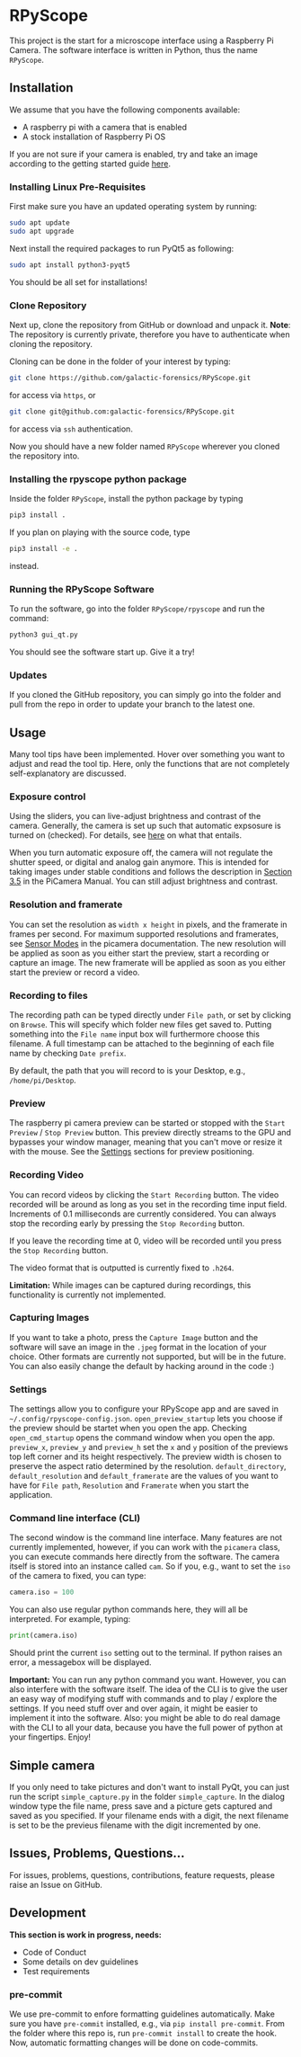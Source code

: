 # RPyScope

This project is the start for a microscope interface
using a Raspberry Pi Camera.
The software interface is written in Python,
thus the name `RPyScope`.

## Installation

We assume that you have the following components available:
 - A raspberry pi with a camera that is enabled
 - A stock installation of Raspberry Pi OS

If you are not sure if your camera is enabled,
try and take an image according to the getting started guide
[here](https://static.raspberrypi.org/files/product-guides/Raspberry_Pi_High_Quality_Camera_Getting_Started.pdf).

### Installing Linux Pre-Requisites

First make sure you have an updated operating system
by running:

```bash
sudo apt update
sudo apt upgrade
```

Next install the required packages
to run PyQt5 as following:

```bash
sudo apt install python3-pyqt5
```

You should be all set for installations!

### Clone Repository

Next up,
clone the repository from GitHub
or download and
unpack it.
**Note**: The repository is
currently private,
therefore you have to authenticate
when cloning the repository.

Cloning can be done in the folder of your interest
by typing:
```bash
git clone https://github.com/galactic-forensics/RPyScope.git
```
for access via `https`, or
```bash
git clone git@github.com:galactic-forensics/RPyScope.git
```
for access via `ssh` authentication.

Now you should have a new folder named `RPyScope`
wherever you cloned the repository into.

### Installing the rpyscope python package

Inside the folder `RPyScope`, install the python package by typing
```bash
pip3 install .
```
If you plan on playing with the source code, type
```bash
pip3 install -e .
```
instead.

### Running the RPyScope Software

To run the software,
go into the folder `RPyScope/rpyscope`
and run the command:
```bash
python3 gui_qt.py
```
You should see the software start up. Give it a try!

### Updates

If you cloned the GitHub repository,
you can simply go into the folder and pull from the repo
in order to update your branch to the latest one.


## Usage

Many tool tips have been implemented.
Hover over something you want to adjust and read the tool tip.
Here, only the functions that are not completely self-explanatory
are discussed.

### Exposure control

Using the sliders,
you can live-adjust brightness and contrast of the camera.
Generally,
the camera is set up such that
automatic expsosure is turned on (checked).
For details, see
[here](https://picamera.readthedocs.io/en/release-1.13/fov.html)
on what that entails.

When you turn automatic exposure off,
the camera will not regulate the shutter speed,
or digital and analog gain anymore.
This is intended for taking images under stable conditions
and follows the description in
[Section 3.5](https://picamera.readthedocs.io/en/release-1.13/recipes1.html#capturing-consistent-images)
in the PiCamera Manual.
You can still adjust brightness and contrast.

### Resolution and framerate

You can set the resolution as `width x height` in pixels, and the framerate in frames per second. For maximum supported resolutions and framerates, see [Sensor Modes](https://picamera.readthedocs.io/en/release-1.13/fov.html#sensor-modes) in the picamera documentation. The new resolution will be applied as soon as you either start the preview, start a recording or capture an image. The new framerate will be applied as soon as you either start the preview or record a video.

### Recording to files

The recording path can be typed directly under
`File path`, or set by clicking on `Browse`.
This will specify which folder new files get saved to.
Putting something into the `File name` input box
will furthermore choose this filename.
A full timestamp can be attached to the beginning of
each file name by checking `Date prefix`.

By default,
the path that you will record to is your Desktop,
e.g., `/home/pi/Desktop`.

### Preview

The raspberry pi camera preview can be started or stopped
with the `Start Preview` / `Stop Preview` button.
This preview directly streams to the GPU and bypasses your window manager,
meaning that you can't move or resize it with the mouse.
See the [Settings](#settings) sections for preview positioning.

### Recording Video

You can record videos by clicking the `Start Recording` button.
The video recorded will be around as long as you set in the
recording time input field.
Increments of 0.1 milliseconds are currently considered.
You can always stop the recording early by pressing
the `Stop Recording` button.

If you leave the recording time at 0,
video will be recorded until
you press the `Stop Recording` button.

The video format that is outputted is currently fixed
to `.h264`.

**Limitation:** While images can be captured
during recordings,
this functionality is currently not implemented.


### Capturing Images

If you want to take a photo,
press the `Capture Image` button
and the software will save an image in the
`.jpeg` format in the location of your choice.
Other formats are currently not supported,
but will be in the future.
You can also easily change the default
by hacking around in the code :)

### <a name="settings"></a> Settings
The settings allow you to configure your RPyScope app and are saved in `~/.config/rpyscope-config.json`.
`open_preview_startup` lets you choose if the preview should be startet when you open the app.
Checking `open_cmd_startup` opens the command window when you open the app.
`preview_x`, `preview_y` and `preview_h` set the `x` and `y` position of the previews top left corner and its height respectively.
The preview width is chosen to preserve the aspect ratio determined by the resolution.
`default_directory`, `default_resolution` and `default_framerate` are the values of you want to have for
`File path`, `Resolution` and `Framerate` when you start the application.

### Command line interface (CLI)

The second window is the command line interface.
Many features are not currently implemented,
however,
if you can work with the `picamera` class,
you can execute commands here directly from the software.
The camera itself is stored into an instance called `cam`.
So if you, e.g.,
want to set the `iso` of the camera to fixed,
you can type:

```python
camera.iso = 100
```

You can also use regular python commands here,
they will all be interpreted.
For example, typing:

```python
print(camera.iso)
```

Should print the current `iso` setting out to the terminal.
If python raises an error,
a messagebox will be displayed.

**Important:**
You can run any python command you want.
However,
you can also interfere with the software itself.
The idea of the CLI is to give the user an easy way
of modifying stuff with commands and to play / explore the settings.
If you need stuff over and over again,
it might be easier to implement it into the software.
Also: you might be able to do real damage with the CLI to all your data,
because you have the full power of python at your fingertips.
Enjoy!

## Simple camera
If you only need to take pictures and don't want to install PyQt, you can just run the script `simple_capture.py` in the folder `simple_capture`. In the dialog window type the file name, press save and a picture gets captured and saved as you specified. If your filename ends with a digit, the next filename is set to be the previeus filename with the digit incremented by one.

## Issues, Problems, Questions...

For issues, problems, questions,
contributions, feature requests,
please raise an Issue on GitHub.


## Development

**This section is work in progress, needs:**

- Code of Conduct
- Some details on dev guidelines
- Test requirements

### pre-commit

We use pre-commit to enfore formatting guidelines automatically.
Make sure you have `pre-commit` installed,
e.g., via `pip install pre-commit`.
From the folder where this repo is,
run `pre-commit install` to create the hook.
Now, automatic formatting changes will be done on code-commits.
